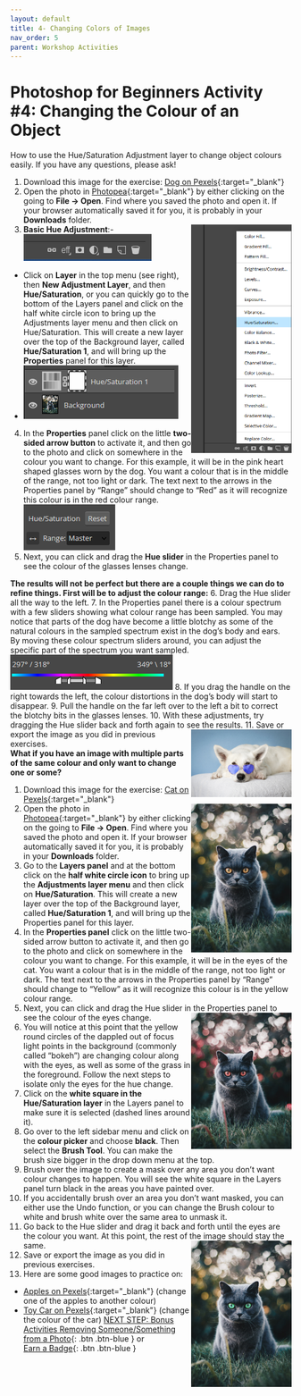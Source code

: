 ```yaml
---
layout: default
title: 4- Changing Colors of Images
nav_order: 5
parent: Workshop Activities
---
```

# Photoshop for Beginners Activity #4: Changing the Colour of an Object
How to use the Hue/Saturation Adjustment layer to change object colours easily. If you have any questions, please ask!

1. Download this image for the exercise: [Dog on Pexels](https://www.pexels.com/photo/medium-short-coated-white-dog-on-white-textile-2607544/ ){:target="_blank"}
2. Open the photo in [Photopea](https://www.photopea.com/){:target="_blank"} by either clicking on the going to **File -> Open**. Find where you saved the photo and open it. If your browser automatically saved it for you, it is probably in your **Downloads** folder.
3. **Basic Hue Adjustment**:- <img src="images/adjustmentlayerhue.png" style="float:right;width:180px;" alt="Hue Adjustment Layer">
 ![Properties Adjustment](images/adjustmentlayer1.png)
- Click on **Layer** in the top menu (see right), then **New Adjustment Layer**, and then **Hue/Saturation**, or you can quickly go to the bottom of the Layers panel and click on the half white circle icon to bring up the Adjustments layer menu and then click on Hue/Saturation. This will create a new layer over the top of the Background layer, called **Hue/Saturation 1**, and will bring up the **Properties** panel for this layer.
-  ![Layer Hue Saturation](images/huesaturation.png)
4. In the **Properties** panel click on the little **two-sided arrow button** to activate it, and then go to the photo and click on somewhere in the colour you want to change. For this example, it will be in the pink heart shaped glasses worn by the dog. You want a colour that is in the middle of the range, not too light or dark. The text next to the arrows in the Properties panel by “Range” should change to “Red” as it will recognize this colour is in the red colour range. <br>
 ![Properties Click Range](images/pickrange.png)
5. Next, you can click and drag the **Hue slider** in the Properties panel to see the colour of the glasses lenses change. <br>

**The results will not be perfect but there are a couple things we can do to refine things. First will be to adjust the colour range:**
6. Drag the Hue slider all the way to the left.
7. In the Properties panel there is a colour spectrum with a few sliders showing what colour range has been sampled. You may notice that parts of the dog have become a little blotchy as some of the natural colours in the sampled spectrum exist in the dog’s body and ears. By moving these colour spectrum sliders around, you can adjust the specific part of the spectrum you want sampled. 
 ![Properties Spectrum](images/spectrum2.png)
8. If you drag the handle on the right towards the left, the colour distortions in the dog’s body will start to disappear.
9. Pull the handle on the far left over to the left a bit to correct the blotchy bits in the glasses lenses.
10. With these adjustments, try dragging the Hue slider back and forth again to see the results. <img src="images/dogblue.png" style="float:right;width:180px;" alt="White Dog Blue Glasses">
11. Save or export the image as you did in previous exercises.<br>
**What if you have an image with multiple parts of the same colour and only want to change one or some?**
1. Download this image for the exercise: [Cat on Pexels](https://www.pexels.com/photo/selective-focus-photo-of-grey-cat-1521304/){:target="_blank"}<img src="images/cat.png" style="float:right;width:180px;" alt="Grey Cat in Grass">
2. Open the photo in [Photopea](https://www.photopea.com/){:target="_blank"} by either clicking on the going to **File -> Open**. Find where you saved the photo and open it. If your browser automatically saved it for you, it is probably in your **Downloads** folder.
3. Go to the **Layers panel** and at the bottom click on the **half white circle icon** to bring up the **Adjustments layer menu** and then click on **Hue/Saturation**. This will create a new layer over the top of the Background layer, called **Hue/Saturation 1**, and will bring up the Properties panel for this layer.
4. In the **Properties panel** click on the little two-sided arrow button to activate it, and then go to the photo and click on somewhere in the colour you want to change. For this example, it will be in the eyes of the cat. You want a colour that is in the middle of the range, not too light or dark. The text next to the arrows in the Properties panel by “Range” should change to “Yellow” as it will recognize this colour is in the yellow colour range.
5. Next, you can click and drag the Hue slider in the Properties panel to see the colour of the eyes change.<img src="images/cathue.png" style="float:right;width:180px;" alt="Grey Cat in Grass Magenta Eyes">
6. You will notice at this point that the yellow round circles of the dappled out of focus light points in the background (commonly called “bokeh”) are changing colour along with the eyes, as well as some of the grass in the foreground. Follow the next steps to isolate only the eyes for the hue change.
7. Click on the **white square in the Hue/Saturation layer** in the Layers panel to make sure it is selected (dashed lines around it).
8. Go over to the left sidebar menu and click on the **colour picker** and choose **black**. Then select the **Brush Tool**. You can make the brush size bigger in the drop down menu at the top.
9. Brush over the image to create a mask over any area you don’t want colour changes to happen. You will see the white square in the Layers panel turn black in the areas you have painted over.
10. If you accidentally brush over an area you don’t want masked, you can either use the Undo function, or you can change the Brush colour to white and brush white over the same area to unmask it.
11. Go back to the Hue slider and drag it back and forth until the eyes are the colour you want. At this point, the rest of the image should stay the same. <img src="images/catending.png" style="float:right;width:180px;" alt="Grey Cat in Grass Blue Eyes">
12. Save or export the image as you did in previous exercises.
13. Here are some good images to practice on:
- [Apples on Pexels](https://www.pexels.com/photo/dried-eucalyptus-branch-and-apples-on-a-white-surface-4856745/){:target="_blank"} (change one of the apples to another colour)
- [Toy Car on Pexels](https://www.pexels.com/photo/selective-focus-photography-of-yellow-car-toy-243206/){:target="_blank"} (change the colour of the car)
[NEXT STEP: Bonus Activities Removing Someone/Something from a Photo](removing-parts-photo.html){: .btn .btn-blue } or<br>
[Earn a Badge](informal-credentials.html){: .btn .btn-blue }
